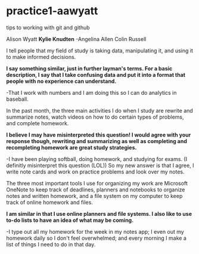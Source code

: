 # practice1-aawyatt
tips to working with git and github

Alison Wyatt
**Kylie Knudten**
-Angelina Allen 
Colin Russell

I tell people that my field of study is taking data, manipulating it, and using it to make informed decisions. 

**I say something similar, just in further layman's terms. For a basic description, I say that I take confusing data and put it into a format that people with no experience can understand.**

-That I work with numbers and I am doing this so I can do analytics in baseball.

In the past month, the three main activities I do when I study are rewrite and summarize notes, watch videos on how to do certain types of problems, and complete homework. 

**I believe I may have misinterpreted this question! I would agree with your response though, rewriting and summarizing as well as completing and recompleting homework are great study strategies.**

-I have been playing softball, doing homework, and studying for exams. (I definitly misinterpret this question (LOL)) So my new answer is that I agree, I write note cards and work on practice problems and look over my notes. 

The three most important tools I use for organizing my work are Microsoft OneNote to keep track of deadlines, planners and notebooks to organize notes and written homework, and a file system on my computer to keep track of online homework and files. 

**I am similar in that I use online planners and file systems. I also like to use to-do lists to have an idea of what may be coming.**

-I type out all my homework for the week in my notes app; I even out my homework daily so I don't feel overwhelmed; and every morning I make a list of things I need to do in that day.
